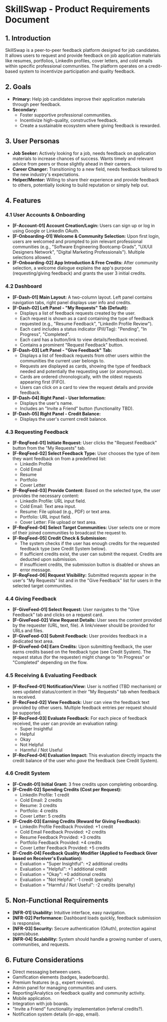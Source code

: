 # SkillSwap - Product Requirements Document

## 1. Introduction

SkillSwap is a peer-to-peer feedback platform designed for job candidates. It allows users to request and provide feedback on job application materials like resumes, portfolios, LinkedIn profiles, cover letters, and cold emails within specific professional communities. The platform operates on a credit-based system to incentivize participation and quality feedback.

## 2. Goals

*   **Primary:** Help job candidates improve their application materials through peer feedback.
*   **Secondary:**
    *   Foster supportive professional communities.
    *   Incentivize high-quality, constructive feedback.
    *   Create a sustainable ecosystem where giving feedback is rewarded.

## 3. User Personas

*   **Job Seeker:** Actively looking for a job, needs feedback on application materials to increase chances of success. Wants timely and relevant advice from peers or those slightly ahead in their careers.
*   **Career Changer:** Transitioning to a new field, needs feedback tailored to the new industry's expectations.
*   **Helper/Mentor:** Willing to share their experience and provide feedback to others, potentially looking to build reputation or simply help out.

## 4. Features

### 4.1 User Accounts & Onboarding
*   **[F-Account-01] Account Creation/Login:** Users can sign up or log in using Google or LinkedIn OAuth.
*   **[F-Onboarding-01] Welcome & Community Selection:** Upon first login, users are welcomed and prompted to join relevant professional communities (e.g., "Software Engineering Bootcamp Grads", "UX/UI Designers Network", "Digital Marketing Professionals"). Multiple selections allowed.
*   **[F-Onboarding-02] App Introduction & Free Credits:** After community selection, a welcome dialogue explains the app's purpose (requesting/giving feedback) and grants the user 3 initial credits.

### 4.2 Dashboard
*   **[F-Dash-01] Main Layout:** A two-column layout. Left panel contains navigation tabs, right panel displays user info and credits.
*   **[F-Dash-02] Left Panel - "My Requests" Tab (Default):**
    *   Displays a list of feedback requests created by the user.
    *   Each request is shown as a card containing the type of feedback requested (e.g., "Resume Feedback", "LinkedIn Profile Review").
    *   Each card includes a status indicator (Pill/Tag): "Pending", "In Progress", "Completed".
    *   Each card has a button/link to view details/feedback received.
    *   Contains a prominent "Request Feedback" button.
*   **[F-Dash-03] Left Panel - "Give Feedback" Tab:**
    *   Displays a list of feedback requests from other users within the communities the current user belongs to.
    *   Requests are displayed as cards, showing the type of feedback needed and potentially the requesting user (or anonymous).
    *   Cards are ordered chronologically, with the oldest requests appearing first (FIFO).
    *   Users can click on a card to view the request details and provide feedback.
*   **[F-Dash-04] Right Panel - User Information:**
    *   Displays the user's name.
    *   Includes an "Invite a Friend" button (functionality TBD).
*   **[F-Dash-05] Right Panel - Credit Balance:**
    *   Displays the user's current credit balance.

### 4.3 Requesting Feedback
*   **[F-ReqFeed-01] Initiate Request:** User clicks the "Request Feedback" button from the "My Requests" tab.
*   **[F-ReqFeed-02] Select Feedback Type:** User chooses the type of item they want feedback on from a predefined list:
    *   LinkedIn Profile
    *   Cold Email
    *   Resume
    *   Portfolio
    *   Cover Letter
*   **[F-ReqFeed-03] Provide Content:** Based on the selected type, the user provides the necessary content:
    *   LinkedIn Profile: URL input field.
    *   Cold Email: Text area input.
    *   Resume: File upload (e.g., PDF) or text area.
    *   Portfolio: URL input field.
    *   Cover Letter: File upload or text area.
*   **[F-ReqFeed-04] Select Target Communities:** User selects one or more of their joined communities to broadcast the request to.
*   **[F-ReqFeed-05] Credit Check & Submission:**
    *   The system checks if the user has enough credits for the requested feedback type (see Credit System below).
    *   If sufficient credits exist, the user can submit the request. Credits are deducted upon submission.
    *   If insufficient credits, the submission button is disabled or shows an error message.
*   **[F-ReqFeed-06] Request Visibility:** Submitted requests appear in the user's "My Requests" list and in the "Give Feedback" list for users in the selected target communities.

### 4.4 Giving Feedback
*   **[F-GiveFeed-01] Select Request:** User navigates to the "Give Feedback" tab and clicks on a request card.
*   **[F-GiveFeed-02] View Request Details:** User sees the content provided by the requester (URL, text, file). A link/viewer should be provided for URLs and files.
*   **[F-GiveFeed-03] Submit Feedback:** User provides feedback in a dedicated text area.
*   **[F-GiveFeed-04] Earn Credits:** Upon submitting feedback, the user earns credits based on the feedback type (see Credit System). The request status (for the requester) might change to "In Progress" or "Completed" depending on the flow.

### 4.5 Receiving & Evaluating Feedback
*   **[F-RecFeed-01] Notification/View:** User is notified (TBD mechanism) or sees updated status/content in their "My Requests" tab when feedback is received.
*   **[F-RecFeed-02] View Feedback:** User can view the feedback text provided by other users. Multiple feedback entries per request should be supported.
*   **[F-RecFeed-03] Evaluate Feedback:** For each piece of feedback received, the user can provide an evaluation rating:
    *   Super Insightful
    *   Helpful
    *   Okay
    *   Not Helpful
    *   Harmful / Not Useful
*   **[F-RecFeed-04] Evaluation Impact:** This evaluation directly impacts the credit balance of the user who *gave* the feedback (see Credit System).

### 4.6 Credit System
*   **[F-Credit-01] Initial Grant:** 3 free credits upon completing onboarding.
*   **[F-Credit-02] Spending Credits (Cost per Request):**
    *   LinkedIn Profile: 1 credit
    *   Cold Email: 2 credits
    *   Resume: 3 credits
    *   Portfolio: 4 credits
    *   Cover Letter: 5 credits
*   **[F-Credit-03] Earning Credits (Reward for Giving Feedback):**
    *   LinkedIn Profile Feedback Provided: +1 credit
    *   Cold Email Feedback Provided: +2 credits
    *   Resume Feedback Provided: +3 credits
    *   Portfolio Feedback Provided: +4 credits
    *   Cover Letter Feedback Provided: +5 credits
*   **[F-Credit-04] Feedback Quality Modifier (Applied to Feedback Giver based on Receiver's Evaluation):**
    *   Evaluation = "Super Insightful": +2 additional credits
    *   Evaluation = "Helpful": +1 additional credit
    *   Evaluation = "Okay": +0 additional credits
    *   Evaluation = "Not Helpful": -1 credit (penalty)
    *   Evaluation = "Harmful / Not Useful": -2 credits (penalty)

## 5. Non-Functional Requirements

*   **[NFR-01] Usability:** Intuitive interface, easy navigation.
*   **[NFR-02] Performance:** Dashboard loads quickly, feedback submission is responsive.
*   **[NFR-03] Security:** Secure authentication (OAuth), protection against spam/abuse.
*   **[NFR-04] Scalability:** System should handle a growing number of users, communities, and requests.

## 6. Future Considerations

*   Direct messaging between users.
*   Gamification elements (badges, leaderboards).
*   Premium features (e.g., expert reviews).
*   Admin panel for managing communities and users.
*   Reporting/Analytics on feedback quality and community activity.
*   Mobile application.
*   Integration with job boards.
*   "Invite a Friend" functionality implementation (referral credits?).
*   Notification system details (in-app, email). 